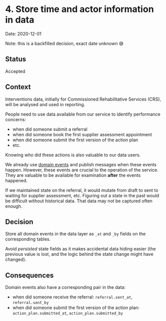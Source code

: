 # 4. Store time and actor information in data

Date: 2020-12-01

Note: this is a backfilled decision, exact date unknown 😅

## Status

Accepted

## Context

Interventions data, initially for Commissioned Rehabilitative Services (CRS), will be analysed and used in reporting.

People need to use data available from our service to identify performance concerns:

- when did someone submit a referral
- when did someone book the first supplier assessment appointment
- when did someone submit the first version of the action plan
- etc.

Knowing _who_ did these actions is also valuable to our data users.

We already use [domain events](0002-decouple-with-events.md) and publish messages when these events happen.
However, these events are crucial to the operation of the service. They are valuable to be available for
examination **after** the events happened.

If we maintained state on the referral, it would mutate from draft to sent to waiting for supplier assessment, etc.
Figuring out a state in the past would be difficult without historical data. That data may not be captured often enough.

## Decision

Store all domain events in the data layer as `_at` and `_by` fields on the corresponding tables.

Avoid _persisted_ state fields as it makes accidental data hiding easier (the previous value is lost,
and the logic behind the state change might have changed).

## Consequences

Domain events also have a corresponding pair in the data:

- when did someone receive the referral: `referral.sent_at`, `referral.sent_by`
- when did someone submit the first version of the action plan: `action_plan.submitted_at`, `action_plan.submitted_by`
